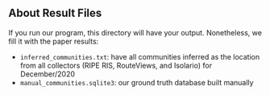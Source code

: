 ## About Result Files

If you run our program, this directory will have your output. Nonetheless, we fill it with the paper results:

* `inferred_communities.txt`: have all communities inferred as the location from all collectors (RIPE RIS, RouteViews, and Isolario) for December/2020
* `manual_communities.sqlite3`: our ground truth database built manually


